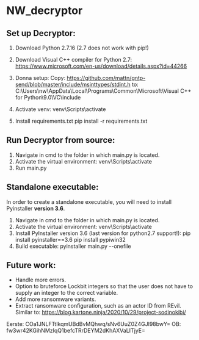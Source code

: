 # NW_decryptor


Set up Decryptor:
------
1. Download Python 2.7.16 (2.7 does not work with pip!)
2. Download Visual C++ compiler for Python 2.7:
https://www.microsoft.com/en-us/download/details.aspx?id=44266
3. Donna setup:
Copy:
https://github.com/mattn/gntp-send/blob/master/include/msinttypes/stdint.h
to:
C:\Users\nw\AppData\Local\Programs\Common\Microsoft\Visual C++ for Python\9.0\VC\include

4. Activate venv:
venv\Scripts\activate

5. Install requirements.txt
pip install -r requirements.txt


Run Decryptor from source:
------
1. Navigate in cmd to the folder in which main.py is located.
2. Activate the virtual environment:
venv\Scripts\activate
3. Run main.py


Standalone executable:
------
In order to create a standalone executable, you will need to install Pyinstaller **version 3.6**.

1. Navigate in cmd to the folder in which main.py is located.
2. Activate the virtual environment:
	venv\Scripts\activate
3. Install PyInstaller version 3.6 (last version for python2.7 support!):
pip install pyinstaller==3.6
pip install pypiwin32
4. Build executable:
pyinstaller main.py --onefile




Future work:
------
- Handle more errors.
- Option to bruteforce Lockbit integers so that the user does not have to supply an integer to the correct variable.
- Add more ransomware variants.
- Extract ransomware configuration, such as an actor ID from REvil. Similar to: https://blog.kartone.ninja/2020/10/29/project-sodinokibi/

Eerste: COa1JNLFTtIkqmUBdBvMQhwq/sNv6UuZ0Z4GJl98bwY=
OB: fw3wr42KGihNMzIqQ1befcTRrDEYM2dKhAXVaLITjyE=

